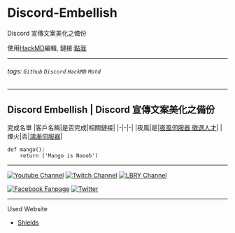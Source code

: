 # Discord-Embellish

Discord 宣傳文案美化之備份

使用[HackMD](https://hackmd.io)編輯, 鏈接:[點我](https://hackmd.io/@1Nu3C16PTwOrIMHaxi6u_Q/DiscordMotd-Mango)

---

###### tags: `Github` `Discord` `HackMD` `Motd`

---

## Discord Embellish | Discord 宣傳文案美化之備份


完成名單
|客戶名稱|是否完成|相關鏈接|
|-|-|-|
|夜風|是|[夜風伺服器 徵選人才](Project/夜風/夜風伺服器_徵選人才.md)|
|煙火|否|[鴻漸伺服器](Project/煙火/煙火伺服器.md)|

```python=
def mango():
    return ('Mango is Nooob')
```

---

[![Youtube Channel](https://img.shields.io/badge/Youtuber-Click%20Me-red?style=for-the-badge)](https://www.youtube.com/user/Evan6201)
[![Twitch Channel](https://img.shields.io/badge/Twitch-Click%20Me-9146ff?style=for-the-badge)](https://www.twitch.tv/cl_mango)
[![LBRY Channel](https://img.shields.io/badge/LBRY-Click%20Me-3E675D?style=for-the-badge)](https://lbry.tv/@芒果布丁)

[![Facebook Fanpage](https://img.shields.io/badge/Facebook-Click%20Me-2D88FF?style=for-the-badge)](https://www.facebook.com/EvanMango999)
[![Twitter](https://img.shields.io/badge/Twitch-Click%20Me-1DA1F2?style=for-the-badge)](https://twitter.com/YTMango1)

---
Used Website
- [Shields](https://shields.io/)
